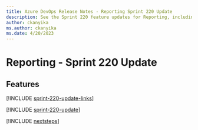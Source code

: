 ```yaml
---
title: Azure DevOps Release Notes - Reporting Sprint 220 Update
description: See the Sprint 220 feature updates for Reporting, including next steps.
author: ckanyika
ms.author: ckanyika
ms.date: 4/20/2023
---
```


# Reporting - Sprint 220 Update

## Features

[!INCLUDE [sprint-220-update-links](../includes/reporting/sprint-220-update-links.md)]

[!INCLUDE [sprint-220-update](../includes/reporting/sprint-220-update.md)]

[!INCLUDE [nextsteps](../includes/nextsteps.md)]